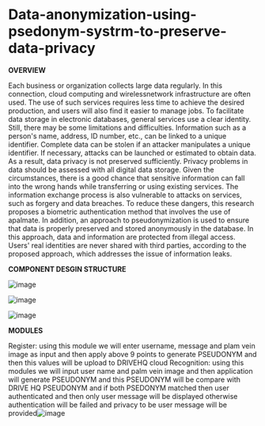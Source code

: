 # Data-anonymization-using-psedonym-systrm-to-preserve-data-privacy

****OVERVIEW****



Each business or organization collects large data regularly. In this connection, cloud computing and wirelessnetwork 
infrastructure are often used. The use of such services requires less time to achieve the desired production, and users 
will also find it easier to manage jobs. 
To facilitate data storage in electronic databases, general services use a clear identity. Still, there may be some 
limitations and difficulties. Information such as a person's name, address, ID number, etc., can be linked to a unique 
identifier. Complete data can be stolen if an attacker manipulates a unique identifier. If necessary, attacks can be 
launched or estimated to obtain data. As a result, data privacy is not preserved sufficiently. 
Privacy problems in data should be assessed with all digital data storage. Given the circumstances, there is a good 
chance that sensitive information can fall into the wrong hands while transferring or using existing services. The 
information exchange process is also vulnerable to attacks on services, such as forgery and data breaches. 
To reduce these dangers, this research proposes a biometric authentication method that involves the use of apalmate. 
In addition, an approach to pseudonymization is used to ensure that data is properly preserved and stored 
anonymously in the database. In this approach, data and information are protected from illegal access. Users' real 
identities are never shared with third parties, according to the proposed approach, which addresses the issue of 
information leaks.






****COMPONENT DESGIN STRUCTURE****

![image](https://github.com/user-attachments/assets/703dd8ee-1cee-4a2d-90e7-f6378f26946a)









![image](https://github.com/user-attachments/assets/ed1e8374-1b43-4e7a-82cd-04325c42a400)





































![image](https://github.com/user-attachments/assets/44fdfc48-48ca-4767-8b4f-8a4ef433db27)









****MODULES****

Register: using this module we will enter username, message and plam vein image as input and then apply above 9 points to generate PSEUDONYM  and then this values will be upload to DRIVEHQ cloud
Recognition: using this modules we will input user name and palm vein image and then application will generate PSEUDONYM  and this PSEUDONYM  will be compare with DRIVE HQ PSEUDONYM and if both PSEDONYM matched then user authenticated and then only user message will be displayed otherwise authentication will be failed and privacy to be user message will be provided![image](https://github.com/user-attachments/assets/1194d3b5-a699-4404-bda9-ad0d1a342279)
